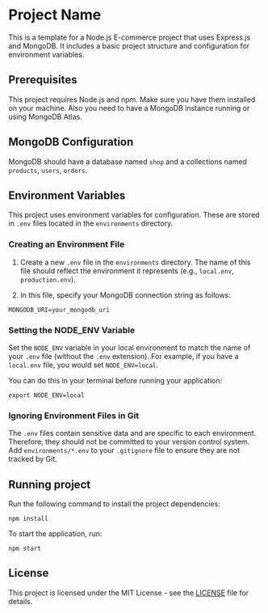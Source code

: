 # Project Name

This is a template for a Node.js E-commerce project that uses Express.js and MongoDB. It includes a basic project
structure and configuration for environment variables.

## Prerequisites

This project requires Node.js and npm. Make sure you have them installed on your machine. Also you need to have a
MongoDB instance running or using MongoDB Atlas.

## MongoDB Configuration

MongoDB should have a database named `shop` and a collections named `products`, `users`, `orders`.

## Environment Variables

This project uses environment variables for configuration. These are stored in `.env` files located in
the `environments` directory.

### Creating an Environment File

1. Create a new `.env` file in the `environments` directory. The name of this file should reflect the environment it
   represents (e.g., `local.env`, `production.env`).

2. In this file, specify your MongoDB connection string as follows:

```dotenv
MONGODB_URI=your_mongodb_uri
```

### Setting the NODE_ENV Variable

Set the `NODE_ENV` variable in your local environment to match the name of your `.env` file (without the `.env`
extension). For example, if you have a `local.env` file, you would set `NODE_ENV=local`.

You can do this in your terminal before running your application:

```
export NODE_ENV=local
```

### Ignoring Environment Files in Git

The `.env` files contain sensitive data and are specific to each environment. Therefore, they should not be committed to
your version control system. Add `environments/*.env` to your `.gitignore` file to ensure they are not tracked by Git.

## Running project

Run the following command to install the project dependencies:

```
npm install
```

To start the application, run:

```
npm start
```

## License

This project is licensed under the MIT License - see the [LICENSE](LICENSE) file for details.
